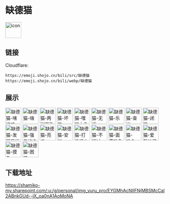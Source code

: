 # 缺德猫
<img src="https://emoji.shojo.cn/bili/src/缺德猫/icon.png" width="50" height="50" alt="icon">

## 链接
Cloudflare:
```
https://emoji.shojo.cn/bili/src/缺德猫
https://emoji.shojo.cn/bili/webp/缺德猫
```
## 展示
<img src="https://emoji.shojo.cn/bili/src/缺德猫/缺德猫-嗐嗨嗐.png" width="50" height="50" alt="缺德猫-嗐嗨嗐">
<img src="https://emoji.shojo.cn/bili/src/缺德猫/缺德猫-嗨.png" width="50" height="50" alt="缺德猫-嗨">
<img src="https://emoji.shojo.cn/bili/src/缺德猫/缺德猫-两副面孔.png" width="50" height="50" alt="缺德猫-两副面孔">
<img src="https://emoji.shojo.cn/bili/src/缺德猫/缺德猫-坏笑.png" width="50" height="50" alt="缺德猫-坏笑">
<img src="https://emoji.shojo.cn/bili/src/缺德猫/缺德猫-嘿嘿小鱼干.png" width="50" height="50" alt="缺德猫-嘿嘿小鱼干">
<img src="https://emoji.shojo.cn/bili/src/缺德猫/缺德猫-无语.png" width="50" height="50" alt="缺德猫-无语">
<img src="https://emoji.shojo.cn/bili/src/缺德猫/缺德猫-乐.png" width="50" height="50" alt="缺德猫-乐">
<img src="https://emoji.shojo.cn/bili/src/缺德猫/缺德猫-查岗.png" width="50" height="50" alt="缺德猫-查岗">
<img src="https://emoji.shojo.cn/bili/src/缺德猫/缺德猫-闭嘴.png" width="50" height="50" alt="缺德猫-闭嘴">
<img src="https://emoji.shojo.cn/bili/src/缺德猫/缺德猫-发现目标.png" width="50" height="50" alt="缺德猫-发现目标">
<img src="https://emoji.shojo.cn/bili/src/缺德猫/缺德猫-强者的肯定.png" width="50" height="50" alt="缺德猫-强者的肯定">
<img src="https://emoji.shojo.cn/bili/src/缺德猫/缺德猫-亮爪.png" width="50" height="50" alt="缺德猫-亮爪">
<img src="https://emoji.shojo.cn/bili/src/缺德猫/缺德猫-安详.png" width="50" height="50" alt="缺德猫-安详">
<img src="https://emoji.shojo.cn/bili/src/缺德猫/缺德猫-打没打内.png" width="50" height="50" alt="缺德猫-打没打内">
<img src="https://emoji.shojo.cn/bili/src/缺德猫/缺德猫-不通过.png" width="50" height="50" alt="缺德猫-不通过">
<img src="https://emoji.shojo.cn/bili/src/缺德猫/缺德猫-面露难色.png" width="50" height="50" alt="缺德猫-面露难色">
<img src="https://emoji.shojo.cn/bili/src/缺德猫/缺德猫-哈？.png" width="50" height="50" alt="缺德猫-哈？">
<img src="https://emoji.shojo.cn/bili/src/缺德猫/缺德猫-爱我怕了吗.png" width="50" height="50" alt="缺德猫-爱我怕了吗">
<img src="https://emoji.shojo.cn/bili/src/缺德猫/缺德猫-摸鱼.png" width="50" height="50" alt="缺德猫-摸鱼">
<img src="https://emoji.shojo.cn/bili/src/缺德猫/缺德猫-困了.png" width="50" height="50" alt="缺德猫-困了">

## 下载地址

https://shamiko-my.sharepoint.com/:u:/g/personal/img_yuru_pro/EYGMhAcNIlFNjMBSMcCaI2ABnkGUd--jX_oa0nA1AoMoNA